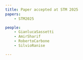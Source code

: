 ```yaml
---
title: Paper accepted at STM 2025
papers:
    - STM2025

people:
    - GianlucaSassetti
    - AmirSharif
    - RobertoCarbone
    - SilvioRanise

---
```

